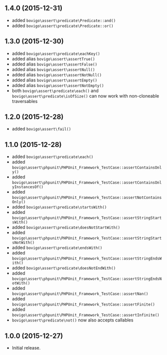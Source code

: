 1.4.0 (2015-12-31)
------------------

  * added `bovigo\assert\predicate\Predicate::and()`
  * added `bovigo\assert\predicate\Predicate::or()`


1.3.0 (2015-12-30)
------------------

  * added `bovigo\assert\predicate\eachKey()`
  * added alias `bovigo\assert\assertTrue()`
  * added alias `bovigo\assert\assertFalse()`
  * added alias `bovigo\assert\assertNull()`
  * added alias `bovigo\assert\assertNotNull()`
  * added alias `bovigo\assert\assertEmpty()`
  * added alias `bovigo\assert\assertNotEmpty()`
  * both `bovigo\assert\predicate\each()` and `bovigo\assert\predicate\isOfSize()` can now work with non-cloneable traversables


1.2.0 (2015-12-28)
------------------

  * added `bovigo\assert\fail()`


1.1.0 (2015-12-28)
------------------

  * added `bovigo\assert\predicate\each()`
  * added `bovigo\assert\phpunit\PHPUnit_Framework_TestCase::assertContainsOnly()`
  * added `bovigo\assert\phpunit\PHPUnit_Framework_TestCase::assertContainsOnlyInstancesOf()`
  * added `bovigo\assert\phpunit\PHPUnit_Framework_TestCase::assertNotContainsOnly()`
  * added `bovigo\assert\predicate\startsWith()`
  * added `bovigo\assert\phpunit\PHPUnit_Framework_TestCase::assertStringStartsWith()`
  * added `bovigo\assert\predicate\doesNotStartWith()`
  * added `bovigo\assert\phpunit\PHPUnit_Framework_TestCase::assertStringStartsNotWith()`
  * added `bovigo\assert\predicate\endsWith()`
  * added `bovigo\assert\phpunit\PHPUnit_Framework_TestCase::assertStringEndsWith()`
  * added `bovigo\assert\predicate\doesNotEndWith()`
  * added `bovigo\assert\phpunit\PHPUnit_Framework_TestCase::assertStringEndsNotWith()`
  * added `bovigo\assert\phpunit\PHPUnit_Framework_TestCase::assertNan()`
  * added `bovigo\assert\phpunit\PHPUnit_Framework_TestCase::assertFinite()`
  * added `bovigo\assert\phpunit\PHPUnit_Framework_TestCase::assertInfinite()`
  * `bovigo\assert\predicate\not()` now also accepts callables


1.0.0 (2015-12-27)
------------------

  * Initial release.
